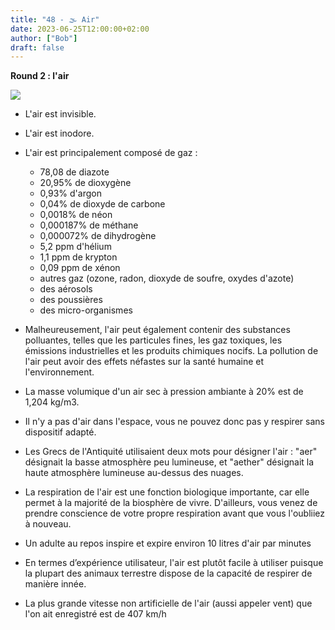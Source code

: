 ```yaml
---
title: "48 - 🌫️ Air"
date: 2023-06-25T12:00:00+02:00
author: ["Bob"]
draft: false
---
```


**Round 2 : l'air**

![](/img/48.jpg)

- L'air est invisible.

- L'air est inodore.

- L'air est principalement composé de gaz :
    
    - 78,08 de diazote
    - 20,95% de dioxygène
    - 0,93% d'argon
    - 0,04% de dioxyde de carbone
    - 0,0018% de néon
    - 0,000187% de méthane
    - 0,000072% de dihydrogène
    - 5,2 ppm d'hélium
    - 1,1 ppm de krypton
    - 0,09 ppm de xénon
    - autres gaz (ozone, radon, dioxyde de soufre, oxydes d'azote)
    - des aérosols
    - des poussières
    - des micro-organismes
    

- Malheureusement, l'air peut également contenir des substances polluantes, telles que les particules fines, les gaz toxiques, les émissions industrielles et les produits chimiques nocifs. La pollution de l'air peut avoir des effets néfastes sur la santé humaine et l'environnement.

- La masse volumique d'un air sec à pression ambiante à 20% est de 1,204 kg/m3.

- Il n'y a pas d'air dans l'espace, vous ne pouvez donc pas y respirer sans dispositif adapté.

- Les Grecs de l'Antiquité utilisaient deux mots pour désigner l'air : "aer" désignait la basse atmosphère peu lumineuse, et "aether" désignait la haute atmosphère lumineuse au-dessus des nuages.

- La respiration de l'air est une fonction biologique importante, car elle permet à la majorité de la biosphère de vivre. D'ailleurs, vous venez de prendre conscience de votre propre respiration avant que vous l'oubliiez à nouveau.

- Un adulte au repos inspire et expire environ 10 litres d'air par minutes

- En termes d’expérience utilisateur, l'air est plutôt facile à utiliser puisque la plupart des animaux terrestre dispose de la capacité de respirer de manière innée.

- La plus grande vitesse non artificielle de l'air (aussi appeler vent) que l'on ait enregistré est de 407 km/h
